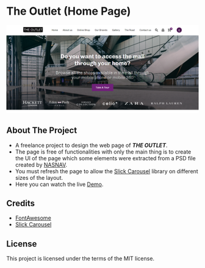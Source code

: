 # The Outlet (Home Page)

<img src="img/the-outlet-home-page.PNG" alt="The Outlet Home Page">

## About The Project
* A freelance project to design the web page of ***THE OUTLET***.
* The page is free of functionalities with only the main thing is to create the UI of the page which some elements were extracted from a PSD file created by [NASNAV](https://www.nasnav.com/).
* You must refresh the page to allow the [Slick Carousel](http://kenwheeler.github.io/slick/) library on different sizes of the layout.
* Here you can watch the live [Demo](https://malakjoseph.github.io/outlet-pages-home/).

## Credits
* [FontAwesome](https://fontawesome.com/)
* [Slick Carousel](http://kenwheeler.github.io/slick/)

## License
This project is licensed under the terms of the MIT license.
